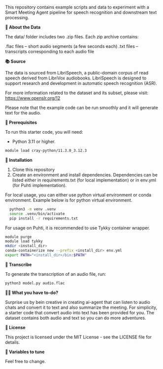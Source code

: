 This repository contains example scripts and data to experiment with a Smart Meeting Agent pipeline for speech recognition and downstream text processing.

**📁 About the Data**

The data/ folder includes two .zip files. Each zip archive contains:

.flac files – short audio segments (a few seconds each)
.txt files – transcripts corresponding to each audio file

**📚 Source**

The data is sourced from LibriSpeech, a public-domain corpus of read speech derived from LibriVox audiobooks.
LibriSpeech is designed to support research and development in automatic speech recognition (ASR).

For more information related to the dataset and its subset, please visit: 
https://www.openslr.org/12

Please note that the example code can be run smoothly and it will generate text for the audio. 



**🚀 Prerequisites**

To run this starter code, you will need: 

- Python 3.11 or higher. 

```bash
module load cray-python/11.3.0_3.12.3
```

**🔧 Installation**

1. Clone this repository
2. Create an environment and install dependencies. Dependencies can be listed either in requirements.txt (for local implementation) or in env.yml (for Puhti implementation).

For local usage, you can either use python virtual environment or conda environment. Example below is for python virtual environment.

```bash 
  python3 -m venv .venv
  source .venv/bin/activate
  pip install -r requirements.txt
```

For usage on Puhti, it is recommended to use Tykky container wrapper.

```bash
module purge
module load tykky
mkdir <install_dir>
conda-containerize new --prefix <install_dir> env.yml
export PATH="<install_dir>/bin:$PATH"
```

**🧠 Transcribe**

To generate the transcription of an audio file, run: 

```bash
python3 model.py audio.flac
```


**🧑‍🏫 What you have to-do?**

Surprise us by bein creative in creating ai-agent that can listen to audio chats and convert it to text and also summarize the meeting. For simplicity, a starter code that convert audio into text has been provided for you. The dataset contains both audio and text so you can do more adventures. 



**📝 License**

This project is licensed under the MIT License - see the LICENSE file for details.

**💼 Variables to tune**

Feel free to change. 
